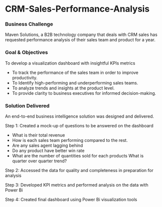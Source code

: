 # CRM-Sales-Performance-Analysis

### Business Challenge

Maven Solutions, a B2B technology company that deals with CRM sales has requested performance analysis of their sales team and product for a year.

### Goal & Objectives

To develop a visualization dashboard with insightful KPIs metrics

- To track the performance of the sales team in order to improve productivity.
-	To Identify high-performing and underperforming sales teams.
-	To analyze trends and insights at the product level.
-	To provide clarity to business executives for informed decision-making.

### Solution Delivered
An end-to-end business intelligence solution was designed and delivered. 

Step 1: Created a mock-up of questions to be answered on the dashboard
-	What is their total revenue
-	How is each sales team performing compared to the rest.
-	Are any sales agent lagging behind
-	Do any product have better win rate
-	What are the number of quantities sold for each products
	What is quarter over quarter trend?

Step 2: Accessed the data for quality and completeness in preparation for analysis

Step 3: Developed KPI metrics and performed analysis on the data with Power Bi

Step 4: Created final dashboard using Power Bi visualization tools


